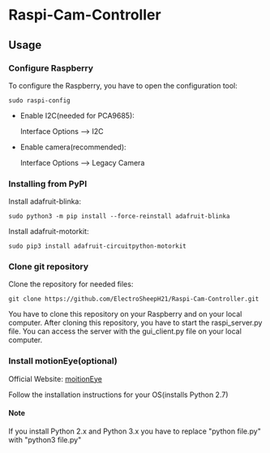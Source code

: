 # Raspi-Cam-Controller

## Usage
### Configure Raspberry
To configure the Raspberry, you have to open the configuration tool:

    sudo raspi-config
    
- Enable I2C(needed for PCA9685):

  Interface Options --> I2C

- Enable camera(recommended):

  Interface Options --> Legacy Camera

### Installing from PyPI

Install adafruit-blinka:

    sudo python3 -m pip install --force-reinstall adafruit-blinka
    
Install adafruit-motorkit:

    sudo pip3 install adafruit-circuitpython-motorkit

### Clone git repository
Clone the repository for needed files:

    git clone https://github.com/ElectroSheepH21/Raspi-Cam-Controller.git
  
You have to clone this repository on your Raspberry and on your local computer.
After cloning this repository, you have to start the raspi_server.py file.
You can access the server with the gui_client.py file on your local computer.



### Install motionEye(optional)

Official Website: [moitionEye](https://github.com/ccrisan/motioneye)

Follow the installation instructions for your OS(installs Python 2.7)

#### Note
If you install Python 2.x and Python 3.x you have to replace "python file.py" with "python3 file.py"
